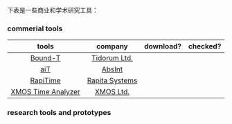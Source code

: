 下表是一些商业和学术研究工具：

### commerial tools
tools | company | download? | checked? |
:------:| :--------:| :----------:| :-------: |
[Bound-T][Bound-T] | [Tidorum Ltd.][Tidorum] |   |   |
[aiT][aiT]   |  [AbsInt][AbsInt] |   |   |
[RapiTime][RapiTime] | [Rapita Systems][Rapita] |   |   |
[XMOS Time Analyzer][XMOS] | [XMOS Ltd.][XMOSltd] |   |   |

[Bound-T]:http://www.bound-t.com/
[Tidorum]:http://www.tidorum.fi/
[aiT]:http://www.absint.com/ait/
[AbsInt]:http://www.rapitasystems.com/
[RapiTime]:http://www.rapitasystems.com/rapitime
[Rapita]:http://www.rapitasystems.com/
[XMOS]:http://www.xmos.com/products/tools/xta
[XMOSltd]:http://www.xmos.com/en


### research tools and prototypes




